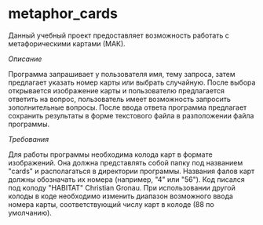 # metaphor_cards

Данный учебный проект предоставляет возможность работать с метафорическими картами (МАК).

*Описание* 

Программа запрашивает у пользователя имя, тему запроса, затем предлагает указать номер карты или выбрать случайную. После выбора открывается изображение карты и пользователю предлагается ответить на вопрос, пользователь имеет возможность запросить зополнительные вопросы. После ввода ответа программа предлагает сохранить результаты в форме текстового файла в разположении файла программы. 

*Требования*

Для работы программы необходима колода карт в формате изображений. Она должна представлять собой папку под названием "cards" и располагаться в директории программы. Названия фалов карт должны обозначать их номера (например, "4" или "56"). Код писался под колоду "HABITAT" Christian Gronau. При использовании другой колоды в коде необходимо изменить диапазон возможного ввода номера карты, соответствующий числу карт в колоде (88 по умолчанию).  
